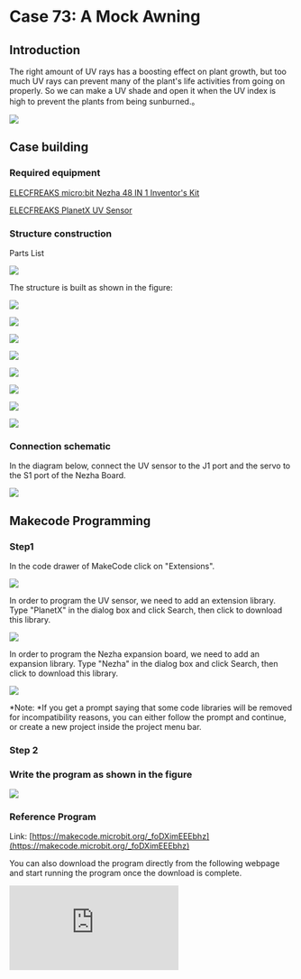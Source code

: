 ﻿# Case 73: A Mock Awning

## Introduction

The right amount of UV rays has a boosting effect on plant growth, but too much UV rays can prevent many of the plant's life activities from going on properly. So we can make a UV shade and open it when the UV index is high to prevent the plants from being sunburned.。

![](https://wiki-media-ef.oss-cn-hongkong.aliyuncs.com//images/neza-inventor-s-kit-case-73-01.png)

## Case building

### Required equipment

[ELECFREAKS micro:bit Nezha 48 IN 1 Inventor's Kit ](https://www.elecfreaks.com/nezha-inventor-s-kit-for-micro-bit-without-micro-bit-board.html)

[ELECFREAKS PlanetX UV Sensor](https://www.elecfreaks.com/planetx-uv.html)


### Structure construction

Parts List

![](https://wiki-media-ef.oss-cn-hongkong.aliyuncs.com//images/neza-inventor-s-kit-case-73-02.png)

The structure is built as shown in the figure:

![](https://wiki-media-ef.oss-cn-hongkong.aliyuncs.com//images/neza-inventor-s-kit-step-73-01.png)

![](https://wiki-media-ef.oss-cn-hongkong.aliyuncs.com//images/neza-inventor-s-kit-step-73-02.png)

![](https://wiki-media-ef.oss-cn-hongkong.aliyuncs.com//images/neza-inventor-s-kit-step-73-03.png)

![](https://wiki-media-ef.oss-cn-hongkong.aliyuncs.com//images/neza-inventor-s-kit-step-73-04.png)

![](https://wiki-media-ef.oss-cn-hongkong.aliyuncs.com//images/neza-inventor-s-kit-step-73-05.png)

![](https://wiki-media-ef.oss-cn-hongkong.aliyuncs.com//images/neza-inventor-s-kit-step-73-06.png)

![](https://wiki-media-ef.oss-cn-hongkong.aliyuncs.com//images/neza-inventor-s-kit-step-73-07.png)

![](https://wiki-media-ef.oss-cn-hongkong.aliyuncs.com//images/neza-inventor-s-kit-step-73-08.png)


### Connection schematic

In the diagram below, connect the UV sensor to the J1 port and the servo to the S1 port of the Nezha Board.

![](https://wiki-media-ef.oss-cn-hongkong.aliyuncs.com//images/neza-inventor-s-kit-case-73-03.png)


## Makecode Programming

### Step1
In the code drawer of MakeCode click on "Extensions".

![](https://wiki-media-ef.oss-cn-hongkong.aliyuncs.com//images/neza-inventor-s-kit-case-37-04.png)

In order to program the UV sensor, we need to add an extension library. Type "PlanetX" in the dialog box and click Search, then click to download this library.

![](https://wiki-media-ef.oss-cn-hongkong.aliyuncs.com//images/neza-inventor-s-kit-case-37-05.png)

In order to program the Nezha expansion board, we need to add an expansion library. Type "Nezha" in the dialog box and click Search, then click to download this library.

![](https://wiki-media-ef.oss-cn-hongkong.aliyuncs.com//images/neza-inventor-s-kit-case-37-06.png)

*Note: *If you get a prompt saying that some code libraries will be removed for incompatibility reasons, you can either follow the prompt and continue, or create a new project inside the project menu bar.

### Step 2

### Write the program as shown in the figure

![](https://wiki-media-ef.oss-cn-hongkong.aliyuncs.com//images/neza-inventor-s-kit-case-73-06.png)

### Reference Program

Link: [https://makecode.microbit.org/_foDXimEEEbhz](https://makecode.microbit.org/_foDXimEEEbhz)

You can also download the program directly from the following webpage and start running the program once the download is complete.

<div
    style={{
        position: 'relative',
        paddingBottom: '60%',
        overflow: 'hidden',
    }}
>
    <iframe
        src="https://makecode.microbit.org/_foDXimEEEbhz"
        frameborder="0"
        sandbox="allow-popups allow-forms allow-scripts allow-same-origin"
        style={{
            position: 'absolute',
            width: '100%',
            height: '100%',
        }}
    />
</div>



### Results
The UV sensor is used to detect the current ambient UV index, and the shade is opened when the UV index is too high.

![](https://wiki-media-ef.oss-cn-hongkong.aliyuncs.com//images/neza-inventor-s-kit-case-73.gif)
